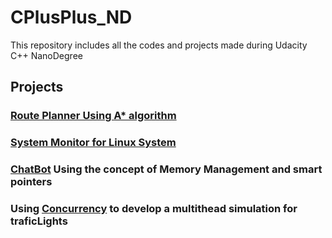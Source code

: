# CPlusPlus_ND
This repository includes all the codes and projects made during Udacity C++ NanoDegree

## Projects
### [Route Planner Using A* algorithm](https://github.com/AmarYasser/CPlusPlus_ND/tree/master/Ch1_Foundations/CppND-Route-Planning-Project)

### [System Monitor for Linux System ](https://github.com/AmarYasser/CPlusPlus_ND/tree/master/Ch2_Classes/CppND-System-Monitor-Project-Updated)

### [ChatBot](https://github.com/AmarYasser/CPlusPlus_ND/tree/master/Ch3_Memory_Managment/CppND-Memory-Management-Chatbot) Using the concept of Memory Management and smart pointers

### Using [Concurrency](https://github.com/AmarYasser/CPlusPlus_ND/tree/master/Ch4_Concurrency/Concurrent-Traffic-Simulation_Project) to develop a multithead simulation for traficLights

